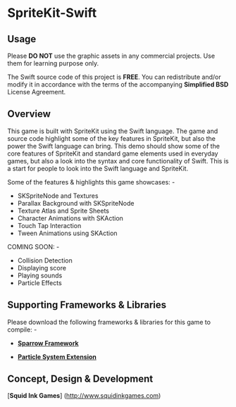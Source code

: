 SpriteKit-Swift
================

Usage
---

Please __DO NOT__ use the graphic assets in any commercial projects. Use them for learning purpose only.

The Swift source code of this project is __FREE__. You can redistribute and/or modify it in accordance with the terms of the accompanying __Simplified BSD__ License Agreement.

Overview
---

This game is built with SpriteKit using the Swift language. The game and source code highlight some of the key features in SpriteKit, but also the power the Swift language can bring. This demo should show some of the core features of SpriteKit and standard game elements used in everyday games, but also a look into the syntax and core functionality of Swift. This is a start for people to look into the Swift language and SpriteKit.

Some of the features & highlights this game showcases: -

* SKSpriteNode and Textures
* Parallax Background with SKSpriteNode
* Texture Atlas and Sprite Sheets
* Character Animations with SKAction
* Touch Tap Interaction
* Tween Animations using SKAction

COMING SOON: -

* Collision Detection
* Displaying score
* Playing sounds
* Particle Effects

Supporting Frameworks & Libraries
---

Please download the following frameworks & libraries for this game to compile: -

* [__Sparrow Framework__](https://github.com/Gamua/Sparrow-Framework)

* [__Particle System Extension__](https://github.com/Gamua/Sparrow-Extension-Particle-System)

Concept, Design & Development
---

[__Squid Ink Games__] (http://www.squidinkgames.com)
